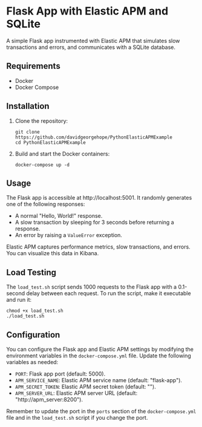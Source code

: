 # Flask App with Elastic APM and SQLite

A simple Flask app instrumented with Elastic APM that simulates slow transactions and errors, and communicates with a SQLite database.

## Requirements

- Docker
- Docker Compose

## Installation

1. Clone the repository:

   ```
   git clone https://github.com/davidgeorgehope/PythonElasticAPMExample
   cd PythonElasticAPMExample
   ```

2. Build and start the Docker containers:

   ```
   docker-compose up -d
   ```

## Usage

The Flask app is accessible at http://localhost:5001. It randomly generates one of the following responses:

- A normal "Hello, World!" response.
- A slow transaction by sleeping for 3 seconds before returning a response.
- An error by raising a `ValueError` exception.

Elastic APM captures performance metrics, slow transactions, and errors. You can visualize this data in Kibana.


## Load Testing

The `load_test.sh` script sends 1000 requests to the Flask app with a 0.1-second delay between each request. To run the script, make it executable and run it:

```
chmod +x load_test.sh
./load_test.sh
```

## Configuration

You can configure the Flask app and Elastic APM settings by modifying the environment variables in the `docker-compose.yml` file. Update the following variables as needed:

- `PORT`: Flask app port (default: 5000).
- `APM_SERVICE_NAME`: Elastic APM service name (default: "flask-app").
- `APM_SECRET_TOKEN`: Elastic APM secret token (default: "").
- `APM_SERVER_URL`: Elastic APM server URL (default: "http://apm_server:8200").

Remember to update the port in the `ports` section of the `docker-compose.yml` file and in the `load_test.sh` script if you change the port.
